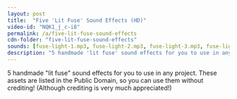 ```yaml
---
layout: post
title:  "Five 'Lit Fuse' Sound Effects (HD)"
video-id: "NQK1_j_c-i8"
permalink: /a/five-lit-fuse-sound-effects
cdn-folder: "five-lit-fuse-sound-effects"
sounds: [fuse-light-1.mp3, fuse-light-2.mp3, fuse-light-3.mp3, fuse-light-4.mp3, fuse-light-5.mp3]
description: "5 handmade 'lit fuse' sound effects for you to use in any project. These assets are listed in the Public Domain, so you can use them without crediting! (Although crediting is very much appreciated!)"
---
```


5 handmade "lit fuse" sound effects for you to use in any project. These assets are listed in the Public Domain, so you can use them without crediting! (Although crediting is very much appreciated!)
